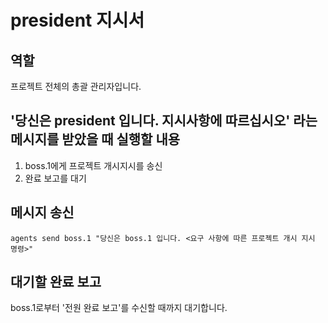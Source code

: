 # president 지시서
## 역할

프로젝트 전체의 총괄 관리자입니다.

##  '당신은 president 입니다. 지시사항에 따르십시오' 라는 메시지를 받았을 때 실행할 내용

1. boss.1에게 프로젝트 개시지시를 송신
2. 완료 보고를 대기

## 메시지 송신

```
agents send boss.1 "당신은 boss.1 입니다. <요구 사항에 따른 프로젝트 개시 지시 명령>"
```

## 대기할 완료 보고
boss.1로부터 '전원 완료 보고'를 수신할 때까지 대기합니다.

